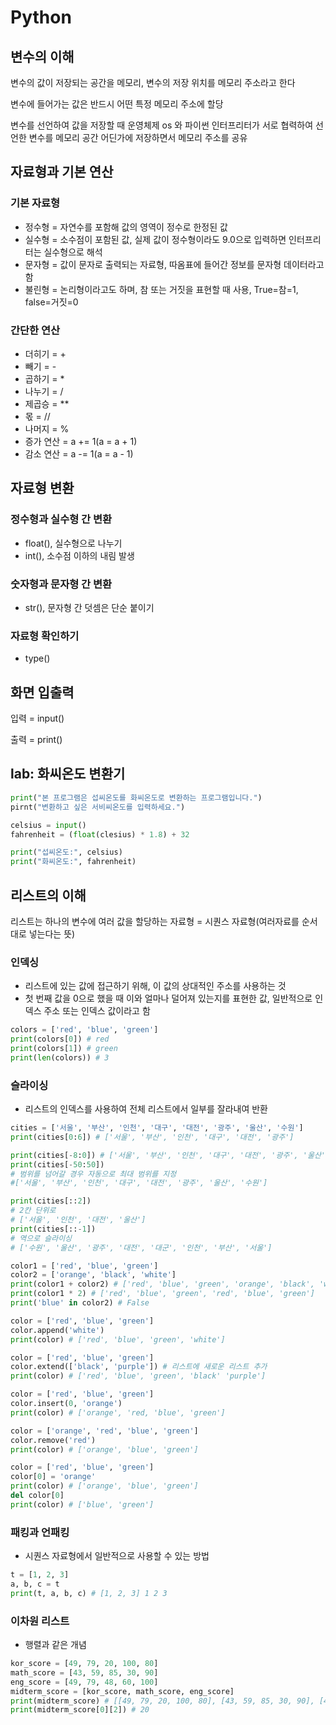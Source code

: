 # Python

## 변수의 이해

변수의 값이 저장되는 공간을 메모리, 변수의 저장 위치를 메모리 주소라고 한다

변수에 들어가는 값은 반드시 어떤 특정 메모리 주소에 할당

변수를 선언하여 값을 저장할 때 운영체제 os 와 파이썬 인터프리터가 서로 협력하여 선언한 변수를 메모리 공간 어딘가에 저장하면서 메모리 주소를 공유

## 자료형과 기본 연산

### 기본 자료형
- 정수형 = 자연수를 포함해 값의 영역이 정수로 한정된 값
- 실수형 = 소수점이 포함된 값, 실제 값이 정수형이라도 9.0으로 입력하면 인터프리터는 실수형으로 해석
- 문자형 = 값이 문자로 출력되는 자료형, 따옴표에 들어간 정보를 문자형 데이터라고 함
- 불린형 = 논리형이라고도 하며, 참 또는 거짓을 표현할 때 사용, True=참=1, false=거짓=0

### 간단한 연산
- 더히기 = +
- 빼기 = -
- 곱하기 = *
- 나누기 = /
- 제곱승 = **
- 몫 = //
- 나머지 = %
- 증가 연산 = a += 1(a = a + 1)
- 감소 연산 = a -= 1(a = a - 1)

## 자료형 변환

### 정수형과 실수형 간 변환
- float(), 실수형으로 나누기
- int(), 소수점 이하의 내림 발생

### 숫자형과 문자형 간 변환
- str(), 문자형 간 덧셈은 단순 붙이기

### 자료형 확인하기
- type()

## 화면 입출력

입력 = input()

출력 = print()

## lab: 화씨온도 변환기

```python 
print("본 프로그램은 섭씨온도를 화씨온도로 변환하는 프로그램입니다.")
pirnt("변환하고 싶은 서비씨온도를 입력하세요.")

celsius = input()
fahrenheit = (float(clesius) * 1.8) + 32

print("섭씨온도:", celsius)
print("화씨온도:", fahrenheit)
```

## 리스트의 이해

리스트는 하나의 변수에 여러 값을 할당하는 자료형 = 시퀀스 자료형(여러자료를 순서대로 넣는다는 뜻)

### 인덱싱
- 리스트에 있는 값에 접근하기 위해, 이 값의 상대적인 주소를 사용하는 것
- 첫 번째 값을 0으로 했을 때 이와 얼마나 덜어져 있는지를 표현한 값, 일반적으로 인덱스 주소 또는 인덱스 값이라고 함
```python
colors = ['red', 'blue', 'green']
print(colors[0]) # red
print(colors[1]) # green
print(len(colors)) # 3
```

### 슬라이싱
- 리스트의 인덱스를 사용하여 전체 리스트에서 일부를 잘라내여 반환
```python
cities = ['서울', '부산', '인천', '대구', '대전', '광주', '울산', '수원']
print(cities[0:6]) # ['서울', '부산', '인천', '대구', '대전', '광주']

print(cities[-8:0]) # ['서울', '부산', '인천', '대구', '대전', '광주', '울산', '수원']
print(cities[-50:50])
# 범위를 넘어갈 경우 자동으로 최대 범위를 지정
#['서울', '부산', '인천', '대구', '대전', '광주', '울산', '수원']

print(cities[::2])
# 2칸 단위로
# ['서울', '인천', '대전', '울산']
print(cities[::-1])
# 역으로 슬라이싱
# ['수원', '울산', '광주', '대전', '대군', '인천', '부산', '서울']

color1 = ['red', 'blue', 'green']
color2 = ['orange', 'black', 'white']
print(color1 + color2) # ['red', 'blue', 'green', 'orange', 'black', 'white']
print(color1 * 2) # ['red', 'blue', 'green', 'red', 'blue', 'green']
print('blue' in color2) # False

color = ['red', 'blue', 'green']
color.append('white')
print(color) # ['red', 'blue', 'green', 'white']

color = ['red', 'blue', 'green']
color.extend(['black', 'purple']) # 리스트에 새로운 리스트 추가
print(color) # ['red', 'blue', 'green', 'black' 'purple']

color = ['red', 'blue', 'green']
color.insert(0, 'orange')
print(color) # ['orange', 'red, 'blue', 'green']

color = ['orange', 'red', 'blue', 'green']
color.remove('red')
print(color) # ['orange', 'blue', 'green']

color = ['red', 'blue', 'green']
color[0] = 'orange'
print(color) # ['orange', 'blue', 'green']
del color[0]
print(color) # ['blue', 'green']
```

### 패킹과 언패킹
- 시퀀스 자료형에서 일반적으로 사용할 수 있는 방법
```python
t = [1, 2, 3]
a, b, c = t
print(t, a, b, c) # [1, 2, 3] 1 2 3
```

### 이차원 리스트
- 행렬과 같은 개념
```python
kor_score = [49, 79, 20, 100, 80]
math_score = [43, 59, 85, 30, 90]
eng_score = [49, 79, 48, 60, 100]
midterm_score = [kor_score, math_score, eng_score]
print(midterm_score) # [[49, 79, 20, 100, 80], [43, 59, 85, 30, 90], [49, 79, 48, 60, 100]]
print(midterm_score[0][2]) # 20
```